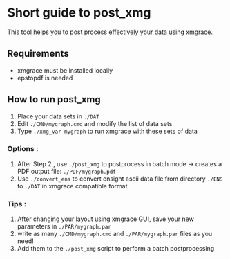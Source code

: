 # Short guide to post_xmg

This tool helps you to post process effectively your data using [xmgrace](http://plasma-gate.weizmann.ac.il/Grace/).

## Requirements

* xmgrace must be installed locally
* epstopdf is needed

## How to run post_xmg

1. Place your data sets in ``./DAT``
2. Edit ``./CMD/mygraph.cmd`` and modify the list of data sets
3. Type ``./xmg_var mygraph`` to run xmgrace with these sets of data

### Options :

1. After Step 2., use ``./post_xmg`` to postprocess in batch mode -> creates a PDF output file: ``./PDF/mygraph.pdf``
2. Use ``./convert_ens`` to convert ensight ascii data file from directory ``./ENS`` to ``./DAT`` in xmgrace compatible format.

### Tips :
1. After changing your layout using xmgrace GUI, save your new parameters in ``./PAR/mygraph.par``
2. write as many ``./CMD/mygraph.cmd`` and ``./PAR/mygraph.par`` files as you need!
3. Add them to the ``./post_xmg`` script to perform a batch postprocessing


